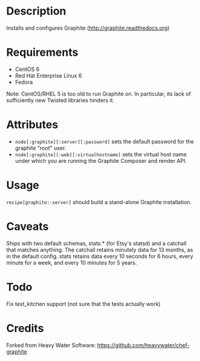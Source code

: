 Description
===========

Installs and configures Graphite (http://graphite.readthedocs.org)

Requirements
============

* CentOS 6
* Red Hat Enterprise Linux 6
* Fedora

Note: CentOS/RHEL 5 is too old to run Graphite on. In particular, its lack of
sufficiently new Twisted libraries hinders it.

Attributes
==========

* `node[:graphite][:server][:password]` sets the default password for the
   graphite "root" user.
* `node[:graphite][:web][:virtualhostname]` sets the virtual host name under
   which you are running the Graphite Composer and render API.

Usage
=====

`recipe[graphite::server]` should build a stand-alone Graphite installation.

Caveats
=======

Ships with two default schemas, stats.* (for Etsy's statsd) and a
catchall that matches anything. The catchall retains minutely data for
13 months, as in the default config. stats retains data every 10 seconds
for 6 hours, every minute for a week, and every 10 minutes for 5 years.

Todo
====

Fix test_kitchen support (not sure that the tests actually work)

Credits
=======

Forked from Heavy Water Software: https://github.com/heavywater/chef-graphite
